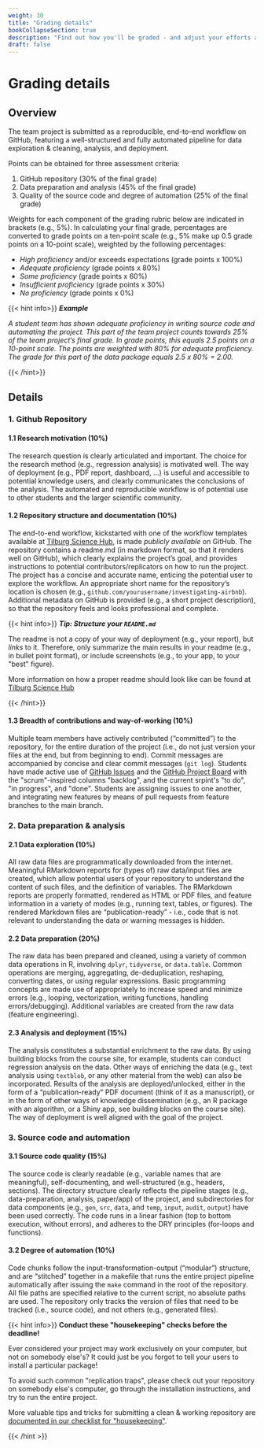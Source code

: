 ```yaml
---
weight: 30
title: "Grading details"
bookCollapseSection: true
description: "Find out how you'll be graded - and adjust your efforts accordingly!"
draft: false
---
```


# Grading details

## Overview
The team project is submitted as a reproducible, end-to-end workflow on GitHub, featuring a well-structured and fully automated pipeline for data exploration & cleaning, analysis, and deployment.

Points can be obtained for three assessment criteria:

1. GitHub repository (30% of the final grade)
2. Data preparation and analysis (45% of the final grade)
3. Quality of the source code and degree of automation (25% of the final grade)

Weights for each component of the grading rubric below are indicated in brackets (e.g., 5%). In calculating your final grade, percentages are converted to grade points on a ten-point scale (e.g., 5% make up 0.5 grade points on a 10-point scale), weighted by the following percentages:

* *High proficiency* and/or exceeds expectations (grade points x 100%)
* *Adequate proficiency* (grade points x 80%)
* *Some proficiency* (grade points x 60%)
* *Insufficient proficiency* (grade points x 30%)
* *No proficiency* (grade points x 0%)


{{< hint info>}}
***Example***

*A student team has shown adequate proficiency in writing source code and automating the project. This part of the team project counts towards 25% of the team project’s final grade. In grade points, this equals 2.5 points on a 10-point scale. The points are weighted with 80% for adequate proficiency. The grade for this part of the data package equals 2.5 x 80% = 2.00.*

{{< /hint>}}


## Details

### 1. Github Repository

#### 1.1 Research motivation (10%)
The research question is clearly articulated and important. The choice for the research method (e.g., regression analysis) is motivated well. The way of deployment (e.g., PDF report, dashboard, ...) is useful and accessible to potential knowledge users, and clearly communicates the conclusions of the analysis. The automated and reproducible workflow is of potential use to other students and the larger scientific community.

#### 1.2 Repository structure and documentation (10%)  

<!--Students who wish to document data collected as part of [oDCM](https://odcm.hannesdatta.com) (Online Data Collection and Management) can extend the workflow template (e.g., by adding the documentation of the raw data, any screenshots, etc.)-->

The end-to-end workflow, kickstarted with one of the workflow templates available at [Tilburg Science Hub](https://tilburgsciencehub.com/examples/simple-reproducible-workflow/), is made *publicly available* on GitHub. The repository contains a readme.md (in markdown format, so that it renders well on GitHub), which clearly explains the project’s goal, and provides instructions to potential contributors/replicators on how to run the project. The project has a concise and accurate name, enticing the potential user to explore the workflow. An appropriate short name for the repository’s location is chosen (e.g., `github.com/yourusername/investigating-airbnb`). Additional metadata on GitHub is provided (e.g., a short project description), so that the repository feels and looks professional and complete.

{{< hint info>}}
***Tip: Structure your `README.md`***

The readme is not a copy of your way of deployment (e.g., your report), but *links* to it. Therefore, only summarize the main results in your readme (e.g., in bullet point format), or include screenshots (e.g., to your app, to your "best" figure).

More information on how a proper readme should look like can be found at [Tilburg Science Hub](https://tilburgsciencehub.com/write/readme)

{{< /hint>}}


#### 1.3 Breadth of contributions and way-of-working (10%)
Multiple team members have actively contributed (“committed”) to the repository, for the entire duration of the project (i.e., do not just version your files at the end, but from beginning to end). Commit messages are accompanied by concise and clear commit messages (`git log`). Students have made active use of [GitHub Issues](https://guides.github.com/features/issues/) and the [GitHub Project Board](https://docs.github.com/en/issues/organizing-your-work-with-project-boards/managing-project-boards/about-project-boards) with the "scrum"-inspired columns "backlog", and the current srpint's "to do", "in progress", and "done". Students are assigning issues to one another, and integrating new features by means of pull requests from feature branches to the main branch.

### 2. Data preparation & analysis

#### 2.1 Data exploration (10%)
All raw data files are programmatically downloaded from the internet. Meaningful RMarkdown reports for (types of) raw data/input files are created, which allow potential users of your repository to understand the content of such files, and the definition of variables. The RMarkdown reports are properly formatted, rendered as HTML or PDF files, and feature information in a variety of modes (e.g., running text, tables, or figures). The rendered Markdown files are “publication-ready” - i.e., code that is not relevant to understanding the data or warning messages is hidden.

#### 2.2 Data preparation (20%)
The raw data has been prepared and cleaned, using a variety of common data operations in R, involving `dplyr`, `tidyverse`, or `data.table`. Common operations are merging, aggregating, de-deduplication, reshaping, converting dates, or using regular expressions. Basic programming concepts are made use of appropriately to increase speed and minimize errors (e.g., looping, vectorization, writing functions, handling errors/debugging). Additional variables are created from the raw data (feature engineering).

#### 2.3 Analysis and deployment (15%)
The analysis constitutes a substantial enrichment to the raw data. By using building blocks from the course site, for example, students can conduct regression analysis on the data. Other ways of enriching the data (e.g., text analysis using `textblob`, or any other material from the web) can also be incorporated. Results of the analysis are deployed/unlocked, either in the form of a “publication-ready” PDF document (think of it as a manuscript), or in the form of other ways of knowledge dissemination (e.g., an R package with an algorithm, or a Shiny app, see building blocks on the course site). The way of deployment is well aligned with the goal of the project.

### 3. Source code and automation

#### 3.1 Source code quality (15%)
The source code is clearly readable (e.g., variable names that are meaningful), self-documenting, and well-structured (e.g., headers, sections). The directory structure clearly reflects the pipeline stages (e.g., data-preparation, analysis, paper/app) of the project, and subdirectories for data components (e.g., `gen`, `src`, `data`, and `temp`, `input`, `audit`, `output`) have been used correctly. The code runs in a linear fashion (top to bottom execution, without errors), and adheres to the DRY principles (for-loops and functions).

#### 3.2 Degree of automation (10%)
Code chunks follow the input-transformation-output (“modular”) structure, and are “stitched” together in a makefile that runs the entire project pipeline automatically after issuing the `make` command in the root of the repository. All file paths are specified relative to the current script, no absolute paths are used. The repository only tracks the version of files that need to be tracked (i.e., source code), and not others (e.g., generated files).

{{< hint info>}}
__Conduct these "housekeeping" checks before the deadline!__

Ever considered your project may work exclusively on your computer, but not on somebody else's? It could just be you forgot to tell your users to install a particular package!

To avoid such common "replication traps", please check out your repository on somebody else's computer, go through the installation instructions, and try to run the entire project.

More valuable tips and tricks for submitting a clean & working repository are [documented in our checklist for "housekeeping"](https://tilburgsciencehub.com/audit/workflow-checklist).

{{< /hint >}}
